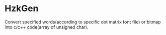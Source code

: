# HzkGen
Convert specified words(according to specific dot matrix font file) or bitmap into c/c++ code(array of unsigned char).
